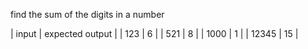 find the sum of the digits in a number

| input | expected output |
| 123   | 6               |
| 521   | 8               |
| 1000  | 1               |
| 12345 | 15              |
